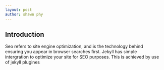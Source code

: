 ```yaml
---
layout: post
author: shawn phy
---
```


## Introduction 
Seo refers to site engine optimization, and is the technology behind ensuring you appear in browser searches first. Jekyll has simple intergration to optimize your site for SEO purposes. This is achieved by use of jekyll plugines   